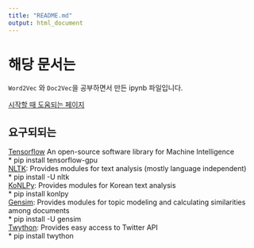 ```yaml
---
title: "README.md"
output: html_document
---
```


# 해당 문서는

`Word2Vec` 와 `Doc2Vec`을 공부하면서 만든 ipynb 파일입니다.

[시작할 때 도움되는 페이지](https://www.lucypark.kr/courses/2015-dm/text-mining.html)

## 요구되되는

[Tensorflow](https://www.tensorflow.org/) An open-source software library for Machine Intelligence  
    * pip install tensorflow-gpu  
[NLTK](http://www.nltk.org/): Provides modules for text analysis (mostly language independent)  
    * pip install -U nltk  
[KoNLPy](http://konlpy.org/en/v0.4.4/): Provides modules for Korean text analysis  
    * pip install konlpy  
[Gensim](https://radimrehurek.com/gensim/): Provides modules for topic modeling and calculating similarities among documents  
    * pip install -U gensim  
[Twython](https://github.com/ryanmcgrath/twython): Provides easy access to Twitter API  
    * pip install twython  
